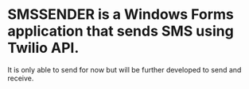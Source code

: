 # SMSSENDER is a Windows Forms application that sends SMS using Twilio API.
It is only able to send for now but will be further developed to send and receive. 
